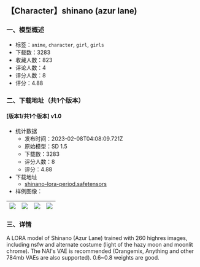 ## 【Character】shinano (azur lane)
### 一、模型概述

- 标签：`anime`, `character`, `girl`, `girls`
- 下载数：3283
- 收藏人数：823
- 评论人数：4
- 评分人数：8
- 评分：4.88

### 二、下载地址（共1个版本）

#### [版本1/共1个版本] v1.0

- 统计数据
  - 发布时间：2023-02-08T04:08:09.721Z
  - 原始模型：SD 1.5
  - 下载数：3283
  - 评分人数：8
  - 评分：4.88
- 下载地址
  - [shinano-lora-period.safetensors](https://civitai.com/api/download/models/8494)
- 样例图像：

| <img src="https://image.civitai.com/xG1nkqKTMzGDvpLrqFT7WA/b61a9164-be40-4181-061c-05e8ea614100/width=450/80668.jpeg" /> | <img src="https://image.civitai.com/xG1nkqKTMzGDvpLrqFT7WA/7d61df38-e662-400a-a8f5-0a6a52f56e00/width=450/80676.jpeg" /> | <img src="https://image.civitai.com/xG1nkqKTMzGDvpLrqFT7WA/339e2c05-5ade-4057-c597-98456697f800/width=450/80675.jpeg" /> | <img src="https://image.civitai.com/xG1nkqKTMzGDvpLrqFT7WA/41d6ab05-ff63-4e89-bbb7-88565fe69900/width=450/80674.jpeg" /> |
| ---- | ---- | ---- | ---- |


### 三、详情
<p>A LORA model of Shinano (Azur Lane) trained with 260 highres images, including nsfw and alternate costume (light of the hazy moon and moonlit chrome). The NAI's VAE is recommended (Orangemix, Anything and other 784mb VAEs are also supported). 0.6~0.8 weights are good.</p>